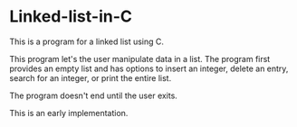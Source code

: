 # Linked-list-in-C

This is a program for a linked list using C. 

This program let's the user	manipulate data in a list. 
The program first provides an empty list and has options
to insert an integer, delete an entry, search for an
integer, or print the entire list.

The program doesn't end until	the user exits.

This is an early implementation.
